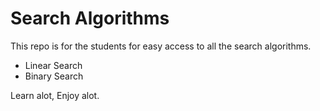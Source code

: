 
# Search Algorithms
This repo is for the students for easy access to all the search algorithms.

* Linear Search
* Binary Search

Learn alot, Enjoy alot.
